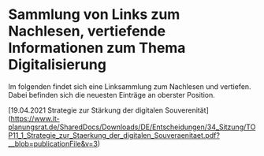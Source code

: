 # Sammlung von Links zum Nachlesen, vertiefende Informationen zum Thema Digitalisierung

Im folgenden findet sich eine Linksammlung zum Nachlesen und vertiefen. Dabei befinden sich die neuesten Einträge an oberster Position.

[19.04.2021 Strategie zur Stärkung der digitalen Souverenität] (https://www.it-planungsrat.de/SharedDocs/Downloads/DE/Entscheidungen/34_Sitzung/TOP11_1_Strategie_zur_Staerkung_der_digitalen_Souveraenitaet.pdf?__blob=publicationFile&v=3)
